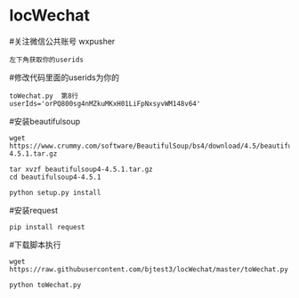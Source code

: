 # locWechat
#关注微信公共账号 wxpusher
```
左下角获取你的userids

```
#修改代码里面的userids为你的
```
toWechat.py  第8行
userIds='orPQ800sg4nMZkuMKxH01LiFpNxsyvWM148v64'
```

#安装beautifulsoup
```
wget https://www.crummy.com/software/BeautifulSoup/bs4/download/4.5/beautifulsoup4-4.5.1.tar.gz

tar xvzf beautifulsoup4-4.5.1.tar.gz
cd beautifulsoup4-4.5.1

python setup.py install
```

#安装request
```
pip install request
```

#下载脚本执行
```
wget https://raw.githubusercontent.com/bjtest3/locWechat/master/toWechat.py

python toWechat.py
```
